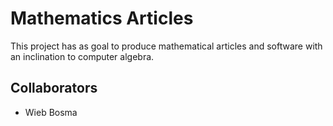 Mathematics Articles
====================

This project has as goal to produce mathematical articles and software
with an inclination to computer algebra.

Collaborators
-------------

* Wieb Bosma
